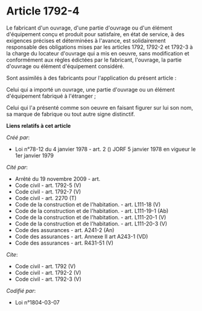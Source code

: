 # Article 1792-4

Le fabricant d'un ouvrage, d'une partie d'ouvrage ou d'un élément d'équipement conçu et produit pour satisfaire, en état de
service, à des exigences précises et déterminées à l'avance, est solidairement responsable des obligations mises par les
articles 1792, 1792-2 et 1792-3 à la charge du locateur d'ouvrage qui a mis en oeuvre, sans modification et conformément aux
règles édictées par le fabricant, l'ouvrage, la partie d'ouvrage ou élément d'équipement considéré. 

Sont assimilés à des fabricants pour l'application du présent article : 

Celui qui a importé un ouvrage, une partie d'ouvrage ou un élément d'équipement fabriqué à l'étranger ; 

Celui qui l'a présenté comme son oeuvre en faisant figurer sur lui son nom, sa marque de fabrique ou tout autre signe
distinctif.

**Liens relatifs à cet article**

_Créé par_:

  - Loi n°78-12 du 4 janvier 1978 - art. 2 () JORF 5 janvier 1978 en vigueur le 1er janvier 1979

_Cité par_:

  - Arrêté du 19 novembre 2009 - art.
  - Code civil - art. 1792-5 (V)
  - Code civil - art. 1792-7 (V)
  - Code civil - art. 2270 (T)
  - Code de la construction et de l'habitation. - art. L111-18 (V)
  - Code de la construction et de l'habitation. - art. L111-19-1 (Ab)
  - Code de la construction et de l'habitation. - art. L111-20-1 (V)
  - Code de la construction et de l'habitation. - art. L111-20-3 (V)
  - Code des assurances - art. A241-2 (An)
  - Code des assurances - art. Annexe II art A243-1 (VD)
  - Code des assurances - art. R431-51 (V)

_Cite_:

  - Code civil - art. 1792 (V)
  - Code civil - art. 1792-2 (V)
  - Code civil - art. 1792-3 (V)

_Codifié par_:

  - Loi n°1804-03-07
